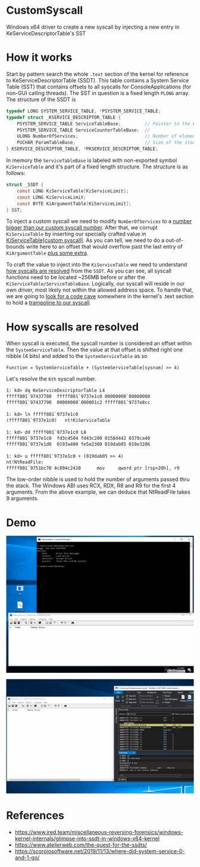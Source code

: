 # CustomSyscall
Windows x64 driver to create a new syscall by injecting a new entry in KeServiceDescriptorTable's SST 

# How it works
Start by pattern search the whole `.text` section of the kernel for reference to KeServiceDescriptorTable (SSDT).
This table contains a System Service Table (SST) that contains offsets to all syscalls for ConsoleApplications (for non-GUI calling threads). The SST in question is a fixed length `PLONG` array. The structure of the SSDT is

```C
typedef LONG SYSTEM_SERVICE_TABLE, *PSYSTEM_SERVICE_TABLE;
typedef struct _KSERVICE_DESCRIPTOR_TABLE {
    PSYSTEM_SERVICE_TABLE ServiceTableBase;         // Pointer to the base of the SST
    PSYSTEM_SERVICE_TABLE ServiceCounterTableBase;  //
    ULONG NumberOfServices;                         // Number of elements in ServiceTableBase
    PUCHAR ParamTableBase;                          // Size of the stack arguments for each syscall
} KSERVICE_DESCRIPTOR_TABLE, *PKSERVICE_DESCRIPTOR_TABLE;
```

In memory the `ServiceTableBase` is labeled with non-exported symbol `KiServiceTable` and it's part of a fixed length structure. The structure is as follows:

```C
struct _SSDT {
    const LONG KiServiceTable[KiServiceLimit];
    const LONG KiServiceLimit;
    const BYTE KiArgumentTable[KiServiceLimit];
} SST;
```

To inject a custom syscall we need to modify `NumberOfServices` to a [number bigger than our custom syscall number](https://github.com/uafio/CustomSyscall/blob/main/CustomSyscall/main.cpp#L233). After that, we corrupt `KiServiceTable` by inserting our specially crafted value in [KiServiceTable[custom syscall]](https://github.com/uafio/CustomSyscall/blob/main/CustomSyscall/main.cpp#L232). As you can tell, we need to do a out-of-bounds write here to an offset that would overflow past the last entry of `KiArgumentTable` [plus some extra](https://github.com/uafio/CustomSyscall/blob/main/CustomSyscall/main.cpp#L178).

To craft the value to inject into the `KiServiceTable` we need to understand [how syscalls are resolved](#How-syscalls-are-resolved) from the `SSDT`. As you can see, all syscall functions need to be located ~256MB before or after the `KiServiceTable/ServiceTableBase`. Logically, our syscall will reside in our own driver, most likely not within the allowed address space. To handle that, we are going to [look for a code cave](https://github.com/uafio/CustomSyscall/blob/main/CustomSyscall/main.cpp#L97) somewhere in the kernel's .text section to hold a [trampoline to our syscall](https://github.com/uafio/CustomSyscall/blob/main/CustomSyscall/main.cpp#L223).


# How syscalls are resolved
When syscall is executed, the syscall number is considered an offset within the `SystemServiceTable`. Then the value at that offset is shifted right one nibble (4 bits) and added to the `SystemServiceTable` as so
```
Function = SystemServiceTable + (SystemServiceTable[sysnum] >> 4)
```

Let's resolve the `6th` syscall number.
```
1: kd> dq KeServiceDescriptorTable L4
fffff801`97437780  fffff801`9737e1c0 00000000`00000000
fffff801`97437790  00000000`000001c2 fffff801`9737e8cc

1: kd> ln fffff801`9737e1c0
(fffff801`9737e1c0)   nt!KiServiceTable 

1: kd> dd fffff801`9737e1c0 L8
fffff801`9737e1c0  fd3c4504 fd43c200 0158d442 0370ca40
fffff801`9737e1d0  0193a400 fe5e2300 019dab05 019e3206

1: kd> u fffff801`9737e1c0 + (019dab05 >> 4)
nt!NtReadFile:
fffff801`9751bc70 4c894c2420      mov     qword ptr [rsp+20h], r9
```

The low-order nibble is used to hold the number of arguments passed thru the stack. The Windows ABI uses RCX, RDX, R8 and R9 for the first 4 arguments. From the above example, we can deduce that NtReadFile takes 9 arguments.

# Demo
![demo1](/assets/custom_syscall.gif)

![demo2](/assets/custom_syscall1.gif)

# References
* https://www.ired.team/miscellaneous-reversing-forensics/windows-kernel-internals/glimpse-into-ssdt-in-windows-x64-kernel
* https://www.atelierweb.com/the-quest-for-the-ssdts/
* https://scorpiosoftware.net/2019/11/13/where-did-system-service-0-and-1-go/
